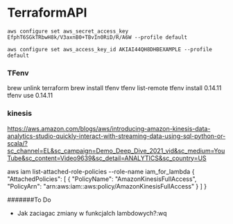# TerraformAPI

    
    aws configure set aws_secret_access_key EfphT6SGkTRbwH8k/V3axnB0+TBvIn0RiD/R/A6W --profile default
    
    aws configure set aws_access_key_id AKIAI44QH8DHBEXAMPLE --profile default




### TFenv

brew unlink terraform
brew install tfenv
tfenv list-remote
tfenv install 0.14.11
tfenv use 0.14.11

### kinesis
https://aws.amazon.com/blogs/aws/introducing-amazon-kinesis-data-analytics-studio-quickly-interact-with-streaming-data-using-sql-python-or-scala/?sc_channel=EL&sc_campaign=Demo_Deep_Dive_2021_vid&sc_medium=YouTube&sc_content=Video9639&sc_detail=ANALYTICS&sc_country=US


aws iam list-attached-role-policies --role-name iam_for_lambda
{
    "AttachedPolicies": [
        {
            "PolicyName": "AmazonKinesisFullAccess",
            "PolicyArn": "arn:aws:iam::aws:policy/AmazonKinesisFullAccess"
        }
    ]
}



#######To Do
- Jak zaciagac zmiany w funkcjalch lambdowych?:wq



